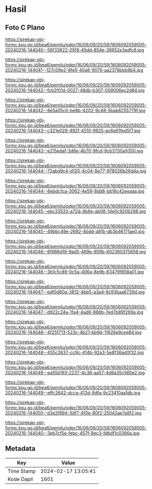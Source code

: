 # Hasil

## Foto C Plano

https://sirekap-obj-formc.kpu.go.id/bea6/pemilu/pdpr/16/06/09/20/59/1606092059005-20240216-144040--56f33822-05f8-45dd-854e-38852e3adfc8.jpg

https://sirekap-obj-formc.kpu.go.id/bea6/pemilu/pdpr/16/06/09/20/59/1606092059005-20240216-144041--127c09e2-8fe5-40a6-9079-aa2378bbb9b4.jpg

https://sirekap-obj-formc.kpu.go.id/bea6/pemilu/pdpr/16/06/09/20/59/1606092059005-20240216-144042--fcb2f01d-0027-48db-b307-009006ec2d84.jpg

https://sirekap-obj-formc.kpu.go.id/bea6/pemilu/pdpr/16/06/09/20/59/1606092059005-20240216-144042--8e5a05c0-be8b-4202-9c48-5bab8255779f.jpg

https://sirekap-obj-formc.kpu.go.id/bea6/pemilu/pdpr/16/06/09/20/59/1606092059005-20240216-144043--c321e029-492f-4510-9925-ac6e61fed5f7.jpg

https://sirekap-obj-formc.kpu.go.id/bea6/pemilu/pdpr/16/06/09/20/59/1606092059005-20240216-144043--e215edaf-3d6e-4b70-9fcd-9cb3730a9350.jpg

https://sirekap-obj-formc.kpu.go.id/bea6/pemilu/pdpr/16/06/09/20/59/1606092059005-20240216-144044--72abd9c4-d120-4c04-8e77-978026b26d4a.jpg

https://sirekap-obj-formc.kpu.go.id/bea6/pemilu/pdpr/16/06/09/20/59/1606092059005-20240216-144044--6ebdc1ca-3062-4e59-8dd8-bb16c42eeaaa.jpg

https://sirekap-obj-formc.kpu.go.id/bea6/pemilu/pdpr/16/06/09/20/59/1606092059005-20240216-144045--ebc33533-a72d-4b8e-ab08-1de0c920b298.jpg

https://sirekap-obj-formc.kpu.go.id/bea6/pemilu/pdpr/16/06/09/20/59/1606092059005-20240216-144045--49bbc49e-2692-4bdd-a81b-db3b46171ae0.jpg

https://sirekap-obj-formc.kpu.go.id/bea6/pemilu/pdpr/16/06/09/20/59/1606092059005-20240216-144046--6f666d19-9ad5-469e-909b-602360375659.jpg

https://sirekap-obj-formc.kpu.go.id/bea6/pemilu/pdpr/16/06/09/20/59/1606092059005-20240216-144046--3b1c5c89-0c5a-406a-8e9b-63479f858a01.jpg

https://sirekap-obj-formc.kpu.go.id/bea6/pemilu/pdpr/16/06/09/20/59/1606092059005-20240216-144047--edf0d60a-3812-4bb5-a3a4-9c93baa6729d.jpg

https://sirekap-obj-formc.kpu.go.id/bea6/pemilu/pdpr/16/06/09/20/59/1606092059005-20240216-144047--d922c24a-1fa4-4ad6-866b-7ed7b89f269a.jpg

https://sirekap-obj-formc.kpu.go.id/bea6/pemilu/pdpr/16/06/09/20/59/1606092059005-20240216-144048--4f25f713-523c-4b21-bb9d-11626e9cee84.jpg

https://sirekap-obj-formc.kpu.go.id/bea6/pemilu/pdpr/16/06/09/20/59/1606092059005-20240216-144048--455c2637-cc9c-414b-92a3-5e8f36ad0f32.jpg

https://sirekap-obj-formc.kpu.go.id/bea6/pemilu/pdpr/16/06/09/20/59/1606092059005-20240216-144049--ea55b193-2237-4c38-aa57-4d6a35c565e2.jpg

https://sirekap-obj-formc.kpu.go.id/bea6/pemilu/pdpr/16/06/09/20/59/1606092059005-20240216-144049--effc2642-dcca-412d-9dfa-9c23410aa1db.jpg

https://sirekap-obj-formc.kpu.go.id/bea6/pemilu/pdpr/16/06/09/20/59/1606092059005-20240216-144050--d3e2f894-3df7-410e-80f2-25042ae7a8f2.jpg

https://sirekap-obj-formc.kpu.go.id/bea6/pemilu/pdpr/16/06/09/20/59/1606092059005-20240216-144040--3eb7cf5e-febc-457f-8ec3-fdbdf1c0366a.jpg


## Metadata

| Key        | Value               |
| ---------- | ------------------- |
| Time Stamp | 2024-02-17 13:05:41 |
| Kode Dapil | 1601                |



